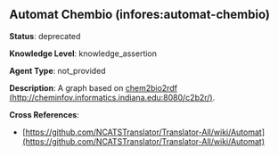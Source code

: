 [//]: # (DO NOT MANUALLY EDIT THIS FILE. IT IS GENERATED FROM A TEMPLATE.)

## Automat Chembio (infores:automat-chembio)

**Status**: deprecated
  
**Knowledge Level**: knowledge_assertion
  
**Agent Type**: not_provided

**Description**: A graph based on [chem2bio2rdf (http://cheminfov.informatics.indiana.edu:8080/c2b2r/)](http://cheminfov.informatics.indiana.edu:8080/c2b2r/).

**Cross References**:

- [https://github.com/NCATSTranslator/Translator-All/wiki/Automat](https://github.com/NCATSTranslator/Translator-All/wiki/Automat)

